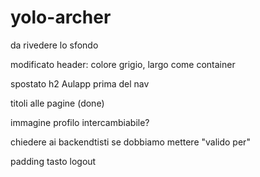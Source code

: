 yolo-archer
===========
da rivedere lo sfondo 

modificato header: colore grigio, largo come container

spostato h2 Aulapp prima del nav

titoli alle pagine (done)

immagine profilo intercambiabile?

chiedere ai backendtisti se dobbiamo mettere "valido per"

padding tasto logout
